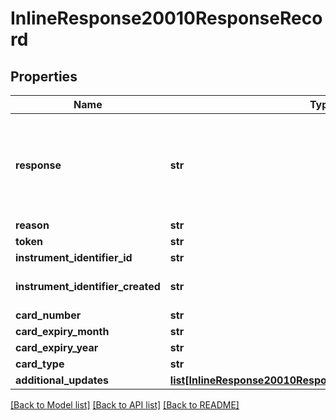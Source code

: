 # InlineResponse20010ResponseRecord

## Properties
Name | Type | Description | Notes
------------ | ------------- | ------------- | -------------
**response** | **str** | Valid Values:   * NAN   * NED   * ACL   * CCH   * CUR   * NUP   * UNA   * ERR   * DEC  | [optional] 
**reason** | **str** |  | [optional] 
**token** | **str** |  | [optional] 
**instrument_identifier_id** | **str** |  | [optional] 
**instrument_identifier_created** | **str** | Valid Values:   * true   * false  | [optional] 
**card_number** | **str** |  | [optional] 
**card_expiry_month** | **str** |  | [optional] 
**card_expiry_year** | **str** |  | [optional] 
**card_type** | **str** |  | [optional] 
**additional_updates** | [**list[InlineResponse20010ResponseRecordAdditionalUpdates]**](InlineResponse20010ResponseRecordAdditionalUpdates.md) |  | [optional] 

[[Back to Model list]](../README.md#documentation-for-models) [[Back to API list]](../README.md#documentation-for-api-endpoints) [[Back to README]](../README.md)


